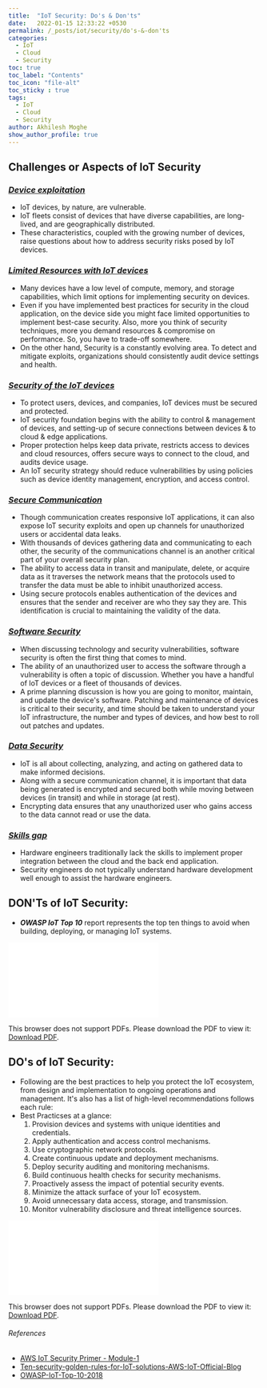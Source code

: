 ```yaml
---
title:  "IoT Security: Do's & Don'ts"
date:   2022-01-15 12:33:22 +0530
permalink: /_posts/iot/security/do's-&-don'ts
categories:
  - IoT
  - Cloud
  - Security
toc: true
toc_label: "Contents"
toc_icon: "file-alt"
toc_sticky : true
tags:
  - IoT
  - Cloud
  - Security
author: Akhilesh Moghe
show_author_profile: true
---
```


## Challenges or Aspects of IoT Security
### *<u>Device exploitation</u>*
- IoT devices, by nature, are vulnerable.
- IoT fleets consist of devices that have diverse capabilities, are long-lived, and are geographically distributed.
- These characteristics, coupled with the growing number of devices, raise questions about how to address security risks posed by IoT devices.

### *<u>Limited Resources with IoT devices</u>*
- Many devices have a low level of compute, memory, and storage capabilities, which limit options for implementing security on devices.
- Even if you have implemented best practices for security in the cloud application, on the device side you might face limited opportunities to implement best-case security. Also, more you think of security techniques, more you demand resources & compromise on performance. So, you have to trade-off somewhere.
- On the other hand, Security is a constantly evolving area. To detect and mitigate exploits, organizations should consistently audit device settings and health.

### *<u>Security of the IoT devices</u>*
- To protect users, devices, and companies, IoT devices must be secured and protected.
- IoT security foundation begins with the ability to control & management of devices, and setting-up of secure connections between devices & to cloud & edge applications.
- Proper protection helps keep data private, restricts access to devices and cloud resources, offers secure ways to connect to the cloud, and audits device usage.
- An IoT security strategy should reduce vulnerabilities by using policies such as device identity management, encryption, and access control.

### *<u>Secure Communication</u>*
- Though communication creates responsive IoT applications, it can also expose IoT security exploits and open up channels for unauthorized users or accidental data leaks.
- With thousands of devices gathering data and communicating to each other, the security of the communications channel is an another critical part of your overall security plan.
- The ability to access data in transit and manipulate, delete, or acquire data as it traverses the network means that the protocols used to transfer the data must be able to inhibit unauthorized access.
- Using secure protocols enables authentication of the devices and ensures that the sender and receiver are who they say they are. This identification is crucial to maintaining the validity of the data.

### *<u>Software Security</u>*
- When discussing technology and security vulnerabilities, software security is often the first thing that comes to mind.
- The ability of an unauthorized user to access the software through a vulnerability is often a topic of discussion. Whether you have a handful of IoT devices or a fleet of thousands of devices.
- A prime planning discussion is how you are going to monitor, maintain, and update the device's software. Patching and maintenance of devices is critical to their security, and time should be taken to understand your IoT infrastructure, the number and types of devices, and how best to roll out patches and updates.

### *<u>Data Security</u>*
- IoT is all about collecting, analyzing, and acting on gathered data to make informed decisions.
- Along with a secure communication channel, it is important that data being generated is encrypted and secured both while moving between devices (in transit) and while in storage (at rest).
- Encrypting data ensures that any unauthorized user who gains access to the data cannot read or use the data.

### *<u>Skills gap</u>*
- Hardware engineers traditionally lack the skills to implement proper integration between the cloud and the back end application.
- Security engineers do not typically understand hardware development well enough to assist the hardware engineers.

## DON'Ts of IoT Security:
- __*OWASP IoT Top 10*__ report represents the top ten things to avoid when building, deploying, or managing IoT systems.
<object data="/assets/docs/iot/security/OWASP-IoT-Top-10-2018.pdf" type="application/pdf" width="800px" height="1165px">
  <embed src="/assets/docs/iot/security/OWASP-IoT-Top-10-2018.pdf">
      <p>This browser does not support PDFs. Please download the PDF to view it: <a href="/assets/docs/iot/security/OWASP-IoT-Top-10-2018.pdf">Download PDF</a>.</p>
  </embed>
</object>


## DO's of IoT Security:
- Following are the best practices to help you protect the IoT ecosystem, from design and implementation to ongoing operations and management. It's also has a list of high-level recommendations follows each rule:
- Best Practicses at a glance:
  1. Provision devices and systems with unique identities and credentials.
  2. Apply authentication and access control mechanisms.
  3. Use cryptographic network protocols.
  4. Create continuous update and deployment mechanisms.
  5. Deploy security auditing and monitoring mechanisms.
  6. Build continuous health checks for security mechanisms.
  7. Proactively assess the impact of potential security events.
  8. Minimize the attack surface of your IoT ecosystem.
  9. Avoid unnecessary data access, storage, and transmission.
  10. Monitor vulnerability disclosure and threat intelligence sources.

<object data="/assets/docs/iot/security/Ten-security-golden-rules-for-IoT-solutions-AWS-IoT-Official-Blog.pdf" type="application/pdf" width="800px" height="1100px">
  <embed src="/assets/docs/iot/security/Ten-security-golden-rules-for-IoT-solutions-AWS-IoT-Official-Blog.pdf">
      <p>This browser does not support PDFs. Please download the PDF to view it: <a href="/assets/docs/iot/security/Ten-security-golden-rules-for-IoT-solutions-AWS-IoT-Official-Blog.pdf">Download PDF</a>.</p>
  </embed>
</object>

###### References
- [AWS IoT Security Primer - Module-1]()
- [Ten-security-golden-rules-for-IoT-solutions-AWS-IoT-Official-Blog](https://aws.amazon.com/blogs/iot/ten-security-golden-rules-for-iot-solutions/)
- [OWASP-IoT-Top-10-2018](https://wiki.owasp.org/index.php/OWASP_Internet_of_Things_Project#tab=Main)


